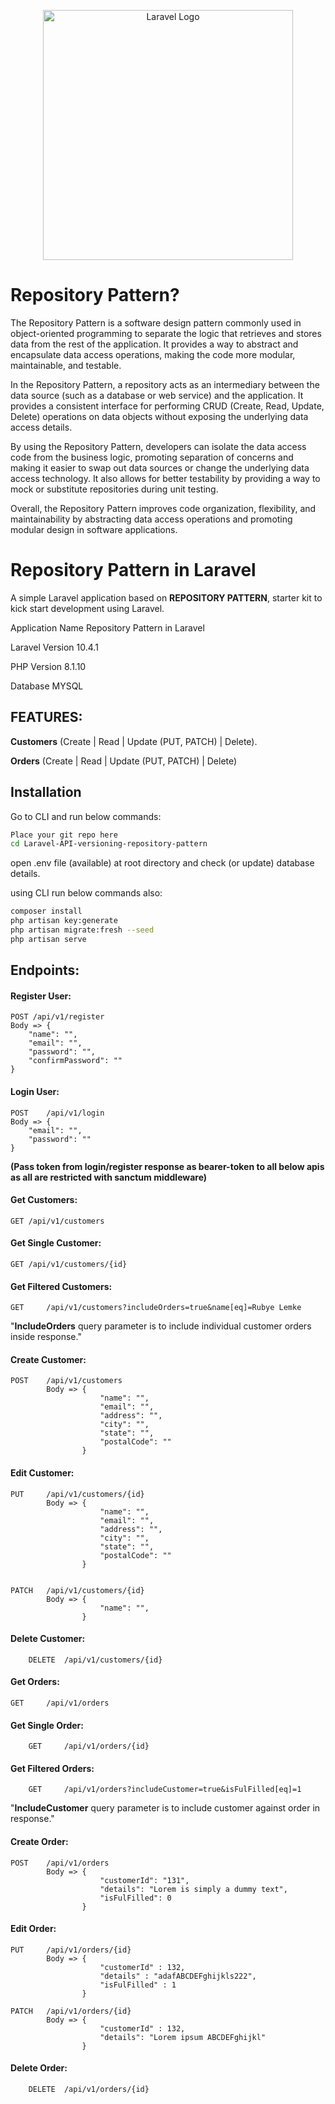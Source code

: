 <p align="center"><a href="https://laravel.com" target="_blank"><img src="https://raw.githubusercontent.com/laravel/art/master/logo-lockup/5%20SVG/2%20CMYK/1%20Full%20Color/laravel-logolockup-cmyk-red.svg" width="400" alt="Laravel Logo"></a></p>


# Repository Pattern? 

The Repository Pattern is a software design pattern commonly used in object-oriented programming to separate the logic that retrieves and stores data from the rest of the application. It provides a way to abstract and encapsulate data access operations, making the code more modular, maintainable, and testable.

In the Repository Pattern, a repository acts as an intermediary between the data source (such as a database or web service) and the application. It provides a consistent interface for performing CRUD (Create, Read, Update, Delete) operations on data objects without exposing the underlying data access details.

By using the Repository Pattern, developers can isolate the data access code from the business logic, promoting separation of concerns and making it easier to swap out data sources or change the underlying data access technology. It also allows for better testability by providing a way to mock or substitute repositories during unit testing.

Overall, the Repository Pattern improves code organization, flexibility, and maintainability by abstracting data access operations and promoting modular design in software applications.

# Repository Pattern in Laravel

A simple Laravel application based on **REPOSITORY PATTERN**,  starter kit to kick start development using Laravel. 

Application Name Repository Pattern in Laravel

Laravel Version  10.4.1

PHP Version 8.1.10

Database  MYSQL 

## FEATURES:

**Customers**  	(Create | Read | Update (PUT, PATCH) | Delete).

**Orders**  		(Create | Read | Update (PUT, PATCH) | Delete) 

## Installation
Go to CLI and run below commands:  
```bash
Place your git repo here
cd Laravel-API-versioning-repository-pattern
```
open .env file (available) at root directory and check (or update) database details.

using CLI run below commands also:  
```bash
composer install
php artisan key:generate
php artisan migrate:fresh --seed
php artisan serve
```

## Endpoints: 

#### Register User: 
```
POST /api/v1/register
Body => {
    "name": "",
    "email": "",
    "password": "",
    "confirmPassword": ""
}
```

#### Login User: 
```
POST	/api/v1/login
Body => {
    "email": "",
    "password": ""
}
```

**(Pass token from login/register response as bearer-token to all below apis as all are restricted with sanctum middleware)**

#### Get Customers: 
```
GET	/api/v1/customers
```
#### Get Single Customer: 
```
GET	/api/v1/customers/{id}
```
#### Get Filtered Customers: 
```
GET 	/api/v1/customers?includeOrders=true&name[eq]=Rubye Lemke
```
"**IncludeOrders** query parameter is to include individual customer orders inside response."

#### Create Customer:
```
POST	/api/v1/customers
        Body => {
                    "name": "",
                    "email": "",
                    "address": "",
                    "city": "",
                    "state": "",
                    "postalCode": ""
                }
```

#### Edit Customer:
```
PUT 	/api/v1/customers/{id}
		Body => {
                    "name": "",
                    "email": "",
                    "address": "",
                    "city": "",
                    "state": "",
                    "postalCode": ""
                }


PATCH 	/api/v1/customers/{id}
		Body => {
                    "name": "",
                }
```

#### Delete Customer:
```
	DELETE 	/api/v1/customers/{id}
```
#### Get Orders:
```
GET 	/api/v1/orders
```
#### Get Single Order:
```
	GET 	/api/v1/orders/{id}
```
#### Get Filtered Orders:
```
	GET	    /api/v1/orders?includeCustomer=true&isFulFilled[eq]=1
```
"**IncludeCustomer** query parameter is to include customer against order in response."
#### Create Order:
```
POST	/api/v1/orders
        Body => {
                    "customerId": "131",
                    "details": "Lorem is simply a dummy text",
                    "isFulFilled": 0
                }
```

#### Edit Order:
```
PUT 	/api/v1/orders/{id}
        Body => {
                    "customerId" : 132,
                    "details" : "adafABCDEFghijkls222",
					"isFulFilled" : 1
                }

PATCH 	/api/v1/orders/{id}
        Body => {
                    "customerId" : 132,
                    "details": "Lorem ipsum ABCDEFghijkl"
                }
```

#### Delete Order:
```
	DELETE 	/api/v1/orders/{id}
```

